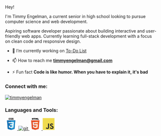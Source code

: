 Hey! 

I'm Timmy Engelman, a current senior in high school looking to pursue computer science and web development.

Aspiring software developer passionate about building interactive and user-friendly web apps. Currently learning full-stack development with a focus on clean code and responsive design.</h4>

- 🔭 I’m currently working on [To-Do List](https://timmyengelman.github.io/Timmy-Engelman/)

- 📫 How to reach me **timmyengelman@gmail.com**

- ⚡ Fun fact **Code is like humor. When you have to explain it, it's bad**

<h3 align="left">Connect with me:</h3>
<p align="left">
<a href="https://linkedin.com/in/timmyengelman" target="blank"><img align="center" src="https://raw.githubusercontent.com/rahuldkjain/github-profile-readme-generator/master/src/images/icons/Social/linked-in-alt.svg" alt="timmyengelman" height="30" width="40" /></a>
</p>

<h3 align="left">Languages and Tools:</h3>
<p align="left"> <a href="https://www.w3schools.com/css/" target="_blank" rel="noreferrer"> <img src="https://raw.githubusercontent.com/devicons/devicon/master/icons/css3/css3-original-wordmark.svg" alt="css3" width="40" height="40"/> </a> <a href="https://git-scm.com/" target="_blank" rel="noreferrer"> <img src="https://www.vectorlogo.zone/logos/git-scm/git-scm-icon.svg" alt="git" width="40" height="40"/> </a> <a href="https://www.w3.org/html/" target="_blank" rel="noreferrer"> <img src="https://raw.githubusercontent.com/devicons/devicon/master/icons/html5/html5-original-wordmark.svg" alt="html5" width="40" height="40"/> </a> <a href="https://developer.mozilla.org/en-US/docs/Web/JavaScript" target="_blank" rel="noreferrer"> <img src="https://raw.githubusercontent.com/devicons/devicon/master/icons/javascript/javascript-original.svg" alt="javascript" width="40" height="40"/> </a> </p>
